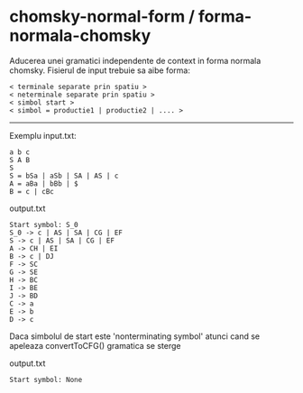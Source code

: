 # chomsky-normal-form / forma-normala-chomsky
Aducerea unei gramatici independente de context in forma normala chomsky.
Fisierul de input trebuie sa aibe forma:

``` 
< terminale separate prin spatiu > 
< neterminale separate prin spatiu > 
< simbol start > 
< simbol = productie1 | productie2 | .... > 
```
<hr>

Exemplu input.txt:
```
a b c
S A B 
S 
S = bSa | aSb | SA | AS | c
A = aBa | bBb | $
B = c | cBc
```

output.txt
```
Start symbol: S_0
S_0 -> c | AS | SA | CG | EF
S -> c | AS | SA | CG | EF
A -> CH | EI
B -> c | DJ
F -> SC
G -> SE
H -> BC
I -> BE
J -> BD
C -> a
E -> b
D -> c
```

Daca simbolul de start este 'nonterminating symbol' atunci cand se apeleaza convertToCFG() gramatica se sterge

output.txt
```
Start symbol: None
```
